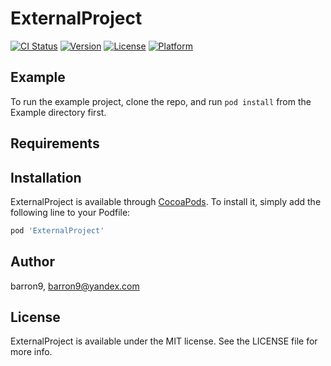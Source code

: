 # ExternalProject

[![CI Status](https://img.shields.io/travis/barron9/ExternalProject.svg?style=flat)](https://travis-ci.org/barron9/ExternalProject)
[![Version](https://img.shields.io/cocoapods/v/ExternalProject.svg?style=flat)](https://cocoapods.org/pods/ExternalProject)
[![License](https://img.shields.io/cocoapods/l/ExternalProject.svg?style=flat)](https://cocoapods.org/pods/ExternalProject)
[![Platform](https://img.shields.io/cocoapods/p/ExternalProject.svg?style=flat)](https://cocoapods.org/pods/ExternalProject)

## Example

To run the example project, clone the repo, and run `pod install` from the Example directory first.

## Requirements

## Installation

ExternalProject is available through [CocoaPods](https://cocoapods.org). To install
it, simply add the following line to your Podfile:

```ruby
pod 'ExternalProject'
```

## Author

barron9, barron9@yandex.com

## License

ExternalProject is available under the MIT license. See the LICENSE file for more info.
